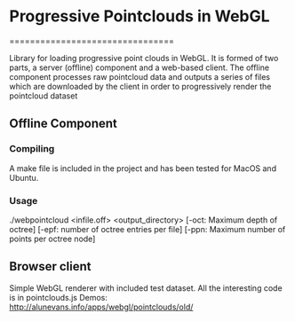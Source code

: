 # Progressive Pointclouds in WebGL
================================

Library for loading progressive point clouds in WebGL. It is formed of two parts, a server (offline) component and a web-based client. The offline component processes raw pointcloud data and outputs a series of files which are downloaded by the client in order to progressively render the pointcloud dataset

## Offline Component
### Compiling
A make file is included in the project and has been tested for MacOS and Ubuntu.

### Usage
./webpointcloud <infile.off> <output_directory> [-oct: Maximum depth of octree] [-epf: number of octree entries per file] [-ppn: Maximum number of points per octree node]

## Browser client
Simple WebGL renderer with included test dataset. All the interesting code is in pointclouds.js
Demos: http://alunevans.info/apps/webgl/pointclouds/old/

